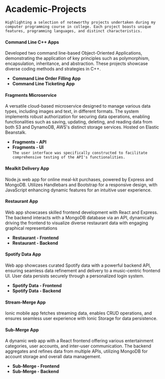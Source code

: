 # Academic-Projects

`Highlighting a selection of noteworthy projects undertaken during my computer programming course in college. Each project boasts unique features, programming languages, and distinct characteristics.`

#### Command Line C++ Apps

Developed two command line-based Object-Oriented Applications, demonstrating the application of key principles such as polymorphism, encapsulation, inheritance, and abstraction. These projects showcase diverse coding methods and strategies in C++.

- **Command Line Order Filling App**
- **Command Line Ticketing App**

#### Fragments Microservice

A versatile cloud-based microservice designed to manage various data types, including images and text, in different formats. The system implements robust authorization for securing data operations, enabling functionalities such as saving, updating, deleting, and reading data from both S3 and DynamoDB, AWS's distinct storage services. Hosted on Elastic Beanstalk.

- **Fragments - API**
- **Fragments - UI**\
  `The user interface was specifically constructed to facilitate comprehensive testing of the API's functionalities.`

#### Mealkit Delivery App

Node.js web app for online meal-kit purchases, powered by Express and MongoDB. Utilizes Handlebars and Bootstrap for a responsive design, with JavaScript enhancing dynamic features for an intuitive user experience.

#### Restaurant App

Web app showcases skilled frontend development with React and Express. The backend interacts with a MongoDB database via an API, dynamically driving the frontend to visualize diverse restaurant data with engaging graphical representations

- **Restaurant - Frontend**
- **Restaurant - Backend**

#### Spotify Data App

Web app showcases curated Spotify data with a powerful backend API, ensuring seamless data refinement and delivery to a music-centric frontend UI. User data persists securely through a personalized login system.

- **Spotify Data - Frontend**
- **Spotify Data - Backend**

#### Stream-Merge App

Ionic mobile app fetches streaming data, enables CRUD operations, and ensures seamless user experience with Ionic Storage for data persistence.

#### Sub-Merge App

A dynamic web app with a React frontend offering various entertainment categories, user accounts, and inter-user communication. The backend aggregates and refines data from multiple APIs, utilizing MongoDB for account storage and overall data management.

- **Sub-Merge - Frontend**
- **Sub-Merge - Backend**
